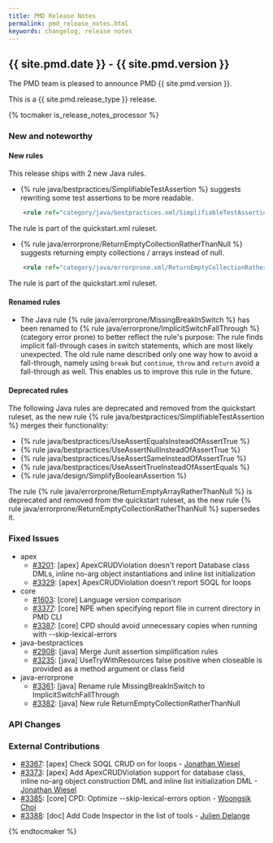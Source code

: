 ```yaml
---
title: PMD Release Notes
permalink: pmd_release_notes.html
keywords: changelog, release notes
---
```


## {{ site.pmd.date }} - {{ site.pmd.version }}

The PMD team is pleased to announce PMD {{ site.pmd.version }}.

This is a {{ site.pmd.release_type }} release.

{% tocmaker is_release_notes_processor %}

### New and noteworthy

#### New rules

This release ships with 2 new Java rules.

*   {% rule java/bestpractices/SimplifiableTestAssertion %} suggests rewriting
    some test assertions to be more readable.

```xml
    <rule ref="category/java/bestpractices.xml/SimplifiableTestAssertion" />
```

   The rule is part of the quickstart.xml ruleset.

*   {% rule java/errorprone/ReturnEmptyCollectionRatherThanNull %} suggests returning empty collections / arrays
    instead of null.

```xml
    <rule ref="category/java/errorprone.xml/ReturnEmptyCollectionRatherThanNull" />
```

   The rule is part of the quickstart.xml ruleset.

#### Renamed rules

*   The Java rule {% rule java/errorprone/MissingBreakInSwitch %} has been renamed to
    {% rule java/errorprone/ImplicitSwitchFallThrough %} (category error prone) to better reflect the rule's
    purpose: The rule finds implicit fall-through cases in switch statements, which are most
    likely unexpected. The old rule name described only one way how to avoid a fall-through,
    namely using `break` but `continue`, `throw` and `return` avoid a fall-through
    as well. This enables us to improve this rule in the future.

#### Deprecated rules

The following Java rules are deprecated and removed from the quickstart ruleset,
 as the new rule {% rule java/bestpractices/SimplifiableTestAssertion %} merges
 their functionality:
* {% rule java/bestpractices/UseAssertEqualsInsteadOfAssertTrue %}
* {% rule java/bestpractices/UseAssertNullInsteadOfAssertTrue %}
* {% rule java/bestpractices/UseAssertSameInsteadOfAssertTrue %}
* {% rule java/bestpractices/UseAssertTrueInsteadOfAssertEquals %}
* {% rule java/design/SimplifyBooleanAssertion %}

The rule {% rule java/errorprone/ReturnEmptyArrayRatherThanNull %} is deprecated and removed from
the quickstart ruleset, as the new rule {% rule java/errorprone/ReturnEmptyCollectionRatherThanNull %}
supersedes it.


### Fixed Issues

*   apex
    *   [#3201](https://github.com/pmd/pmd/issues/3201): \[apex] ApexCRUDViolation doesn't report Database class DMLs, inline no-arg object instantiations and inline list initialization
    *   [#3329](https://github.com/pmd/pmd/issues/3329): \[apex] ApexCRUDViolation doesn't report SOQL for loops
*   core
    *   [#1603](https://github.com/pmd/pmd/issues/1603): \[core] Language version comparison
    *   [#3377](https://github.com/pmd/pmd/issues/3377): \[core] NPE when specifying report file in current directory in PMD CLI
    *   [#3387](https://github.com/pmd/pmd/issues/3387): \[core] CPD should avoid unnecessary copies when running with --skip-lexical-errors
*   java-bestpractices
    *   [#2908](https://github.com/pmd/pmd/issues/2908): \[java] Merge Junit assertion simplification rules
    *   [#3235](https://github.com/pmd/pmd/issues/3235): \[java] UseTryWithResources false positive when closeable is provided as a method argument or class field
*   java-errorprone
    *   [#3361](https://github.com/pmd/pmd/issues/3361): \[java] Rename rule MissingBreakInSwitch to ImplicitSwitchFallThrough
    *   [#3382](https://github.com/pmd/pmd/pull/3382): \[java] New rule ReturnEmptyCollectionRatherThanNull

### API Changes

### External Contributions

*   [#3367](https://github.com/pmd/pmd/pull/3367): \[apex] Check SOQL CRUD on for loops - [Jonathan Wiesel](https://github.com/jonathanwiesel)
*   [#3373](https://github.com/pmd/pmd/pull/3373): \[apex] Add ApexCRUDViolation support for database class, inline no-arg object construction DML and inline list initialization DML - [Jonathan Wiesel](https://github.com/jonathanwiesel)
*   [#3385](https://github.com/pmd/pmd/pull/3385): \[core] CPD: Optimize --skip-lexical-errors option - [Woongsik Choi](https://github.com/woongsikchoi)
*   [#3388](https://github.com/pmd/pmd/pull/3388): \[doc] Add Code Inspector in the list of tools - [Julien Delange](https://github.com/juli1)

{% endtocmaker %}

